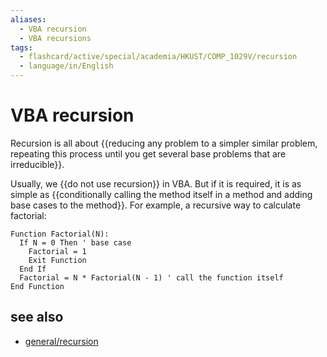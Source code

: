 ```yaml
---
aliases:
  - VBA recursion
  - VBA recursions
tags:
  - flashcard/active/special/academia/HKUST/COMP_1029V/recursion
  - language/in/English
---
```


# VBA recursion

Recursion is all about {{reducing any problem to a simpler similar problem,  repeating this process until you get several base problems that are irreducible}}. <!--SR:!2024-12-10,220,310-->

Usually, we {{do not use recursion}} in VBA. But if it is required, it is as simple as {{conditionally calling the method itself in a method and adding base cases to the method}}. For example, a recursive way to calculate factorial: <!--SR:!2027-06-02,942,350!2024-12-12,241,330-->

```VB
Function Factorial(N):
  If N = 0 Then ' base case
    Factorial = 1
    Exit Function
  End If
  Factorial = N * Factorial(N - 1) ' call the function itself
End Function
```

## see also

- [general/recursion](../../../../general/recursion%20(computer%20science).md)
